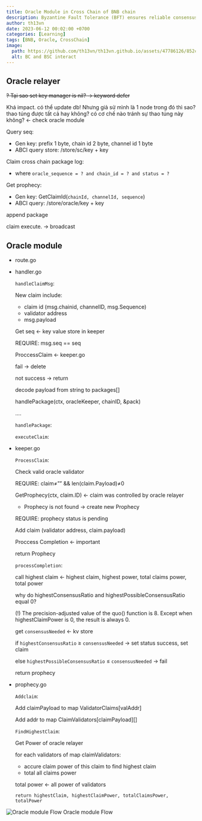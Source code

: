 ```yaml
---
title: Oracle Module in Cross Chain of BNB chain
description: Byzantine Fault Tolerance (BFT) ensures reliable consensus in distributed systems, even with faulty or malicious nodes, by leveraging algorithms that involve node selection, proposal, voting, and decision phases to achieve agreement on a consistent state.
author: th13vn
date: 2023-06-12 00:02:00 +0700
categories: [Learning]
tags: [BNB, Oracle, CrossChain]
image:
  path: https://github.com/th13vn/th13vn.github.io/assets/47786126/852c32d8-b085-45d7-938d-eadad90574d4
  alt: BC and BSC interact
---
```



## Oracle relayer

~~? Tại sao set key manager is nil? → keyword defer~~

Khá impact. có thể update db! Nhưng giả sử mình là 1 node trong đó thì sao? thao túng được tất  cả hay không? có cơ chế nào tránh sự thao túng này không? ← check oracle module

Query seq:

- Gen key: prefix 1 byte, chain id 2 byte, channel id 1 byte
- ABCI query store: /store/sc/key + key

Claim cross chain package log:

- where `oracle_sequence = ? and chain_id = ? and status = ?`

Get prophecy:

- Gen key: GetClaimId(`chainId, channelId, sequence`)
- ABCI query: /store/oracle/key + key

append package

claim execute. → broadcast

## Oracle module

- route.go
    
    
- handler.go
    
    `handleClaimMsg`:
    
    New claim include: 
    
    - claim id (msg.chainid, channelID, msg.Sequence)
    - validator address
    - msg.payload
    
    Get seq ← key value store in keeper
    
    REQUIRE: msg.seq == seq
    
    ProccessClaim ← keeper.go
    
    fail → delete
    
    not success → return
    
    decode payload from string to packages[]
    
    handlePackage(ctx, oracleKeeper, chainID, &pack)
    
    ….
    
    `handlePackage`:
    
    `executeClaim`:
    
- keeper.go
    
    `ProcessClaim`:
    
    Check valid oracle validator
    
    REQUIRE: claim≠”” && len(claim.Payload)≠0
    
    GetProphecy(ctx, claim.ID) ← claim was controlled by oracle relayer
    
    - Prophecy is not found → create new Prophecy
    
    REQUIRE: prophecy status is pending
    
    Add claim (validator address, claim.payload)
    
    Proccess Completion ← important
    
    return Prophecy
    
    `processCompletion`:
    
    call highest claim ← highest claim, highest power, total claims power, total power
        
    why do highestConsensusRatio and highestPossibleConsensusRatio equal 0?
    
    (!) The precision-adjusted value of the quo() function is 8. Except when highestClaimPower is 0, the result is always 0.
    
    get `consensusNeeded` ← kv store
    
    if `highestConsensusRatio` ≥ `consensusNeeded` → set status success, set claim
    
    else `highestPossibleConsensusRatio` ≤ `consensusNeeded` → fail
    
    return prophecy
    
- prophecy.go
    
    `Addclaim`:
    
    Add claimPayload to map ValidatorClaims[valAddr]
    
    Add addr to map ClaimValidators[claimPayload][]
        
    `FindHighestClaim`:
    
    Get Power of oracle relayer
    
    for each validators of map claimValidators:
    
    - accure claim power of this claim to find highest claim
    - total all claims power
    
    total power ← all power of validators
    
    `return highestClaim, highestClaimPower, totalClaimsPower, totalPower`
    
![Oracle module Flow](https://github.com/th13vn/th13vn.github.io/assets/47786126/64fc4082-fb71-4cde-8f1b-8f873705b68f)
Oracle module Flow